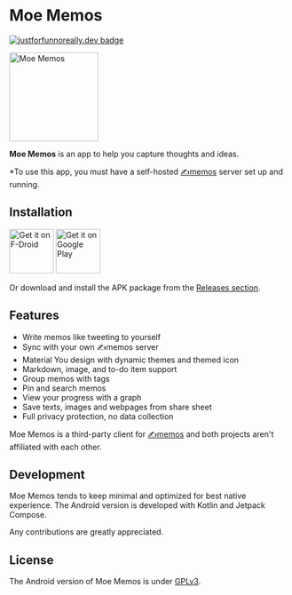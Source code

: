 # Moe Memos

[![justforfunnoreally.dev badge](https://img.shields.io/badge/justforfunnoreally-dev-9ff)](https://justforfunnoreally.dev)

<img alt="Moe Memos" src="https://memos.moe/memos.png" width="160" height="160" />

**Moe Memos** is an app to help you capture thoughts and ideas.

*To use this app, you must have a self-hosted [✍️memos](https://github.com/usememos/memos) server set up and running.

## Installation

[<img src="https://fdroid.gitlab.io/artwork/badge/get-it-on.png"
     alt="Get it on F-Droid"
     height="80">](https://f-droid.org/packages/me.mudkip.moememos/)
[<img src="https://play.google.com/intl/en_us/badges/images/generic/en-play-badge.png"
     alt="Get it on Google Play"
     height="80">](https://play.google.com/store/apps/details?id=me.mudkip.moememos)

Or download and install the APK package from the [Releases section](https://github.com/mudkipme/MoeMemosAndroid/releases/latest).

## Features

- Write memos like tweeting to yourself
- Sync with your own ✍️memos server
- Material You design with dynamic themes and themed icon
- Markdown, image, and to-do item support
- Group memos with tags
- Pin and search memos
- View your progress with a graph
- Save texts, images and webpages from share sheet
- Full privacy protection, no data collection

Moe Memos is a third-party client for [✍️memos](https://github.com/usememos/memos) and both projects aren't affiliated with each other.

## Development

Moe Memos tends to keep minimal and optimized for best native experience. The Android version is developed with Kotlin and Jetpack Compose.

Any contributions are greatly appreciated.

## License

The Android version of Moe Memos is under [GPLv3](LICENSE).
